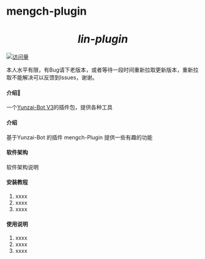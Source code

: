 # mengch-plugin
<div origin="center">

<h1 align="center" ><i>lin-plugin</i></h1>

[![访问量](https://profile-counter.glitch.me/lin-plugin/count.svg)](https://gitee.com/anskory/mengch-plugin)

</div>

本人水平有限，有Bug请下老版本，或者等待一段时间重新拉取更新版本，重新拉取不能解决可以反馈到Issues，谢谢。

#### 介绍📖

一个[Yunzai-Bot V3](https://github.com/Le-niao/Yunzai-Bot)的插件包，提供各种工具
#### 介绍
基于Yunzai-Bot 的插件 mengch-Plugin 提供一些有趣的功能

#### 软件架构
软件架构说明


#### 安装教程

1.  xxxx
2.  xxxx
3.  xxxx

#### 使用说明

1.  xxxx
2.  xxxx
3.  xxxx